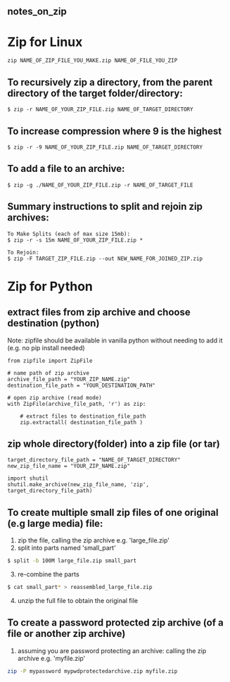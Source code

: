 ## notes_on_zip

# Zip for Linux

```
zip NAME_OF_ZIP_FILE_YOU_MAKE.zip NAME_OF_FILE_YOU_ZIP
```

## To recursively zip a directory, from the parent directory of the target folder/directory:

```
$ zip -r NAME_OF_YOUR_ZIP_FILE.zip NAME_OF_TARGET_DIRECTORY
```

## To increase compression where 9 is the highest
```
$ zip -r -9 NAME_OF_YOUR_ZIP_FILE.zip NAME_OF_TARGET_DIRECTORY
```



## To add a file to an archive:
```
$ zip -g ./NAME_OF_YOUR_ZIP_FILE.zip -r NAME_OF_TARGET_FILE
```

## Summary instructions to split and rejoin zip archives:
```
To Make Splits (each of max size 15mb):
$ zip -r -s 15m NAME_OF_YOUR_ZIP_FILE.zip *

To Rejoin:
$ zip -F TARGET_ZIP_FILE.zip --out NEW_NAME_FOR_JOINED_ZIP.zip
```


# Zip for Python

## extract files from zip archive and choose destination (python)
Note: zipfile should be available in vanilla python without needing to add it (e.g. no pip install needed)

```
from zipfile import ZipFile 
  
# name path of zip archive
archive_file_path = "YOUR_ZIP_NAME.zip"
destination_file_path = "YOUR_DESTINATION_PATH"
  
# open zip archive (read mode)
with ZipFile(archive_file_path, 'r') as zip: 

    # extract files to destination_file_path
    zip.extractall( destination_file_path )

```


## zip whole directory(folder) into a zip file (or tar)

```
target_directory_file_path = "NAME_OF_TARGET_DIRECTORY"
new_zip_file_name = "YOUR_ZIP_NAME.zip"

import shutil
shutil.make_archive(new_zip_file_name, 'zip', target_directory_file_path)
```

## To create multiple small zip files of one original (e.g large media) file:

1. zip the file, calling the zip archive e.g. 'large_file.zip'
2. split into parts named 'small_part'
```bash
$ split -b 100M large_file.zip small_part
```
3. re-combine the parts
```bash
$ cat small_part* > reassembled_large_file.zip
```
4. unzip the full file to obtain the original file

## To create a password protected zip archive (of a file or another zip archive)

1. assuming you are password protecting an archive: calling the zip archive e.g. 'myfile.zip'
```bash
zip -P mypassword mypwdprotectedarchive.zip myfile.zip
```




